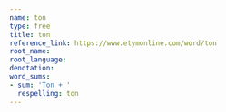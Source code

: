 ```yaml
---
name: ton
type: free
title: ton
reference_link: https://www.etymonline.com/word/ton
root_name: 
root_language: 
denotation: 
word_sums:
- sum: 'Ton + '
  respelling: ton
---
```


